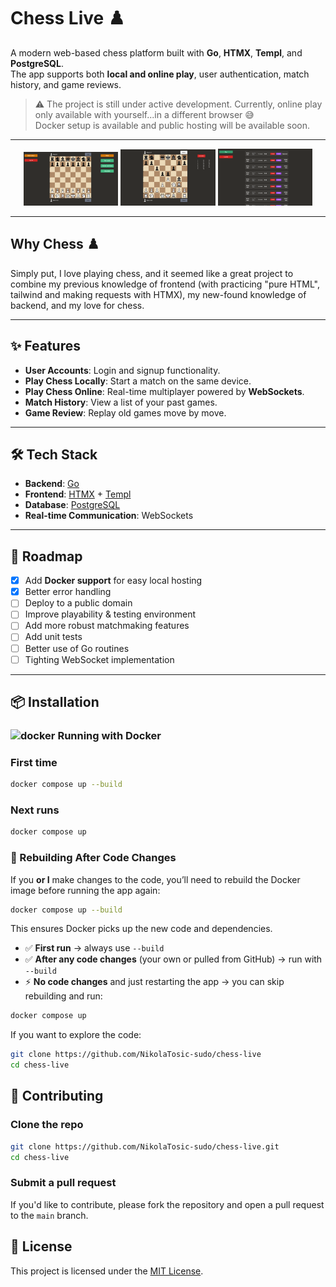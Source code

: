 # Chess Live ♟️

A modern web-based chess platform built with **Go**, **HTMX**, **Templ**, and **PostgreSQL**.  
The app supports both **local and online play**, user authentication, match history, and game reviews.  

> ⚠️ The project is still under active development. Currently, online play only available with yourself...in a different browser 😅  
> Docker setup is available and public hosting will be available soon.  

---

<p align="center">
  <img src="assets/images/main-private.png" width="30%" />
  <img src="assets/images/playing.png" width="30%" />
  <img src="assets/images/match-history.png" width="30%" />
</p>

---

## Why Chess ♟️

Simply put, I love playing chess, and it seemed like a great project to combine
my previous knowledge of frontend (with practicing "pure HTML", tailwind and making requests with HTMX),
my new-found knowledge of backend, and my love for chess.

---

## ✨ Features

- **User Accounts**: Login and signup functionality.  
- **Play Chess Locally**: Start a match on the same device.  
- **Play Chess Online**: Real-time multiplayer powered by **WebSockets**.  
- **Match History**: View a list of your past games.  
- **Game Review**: Replay old games move by move.  

---

## 🛠️ Tech Stack

- **Backend**: [Go](https://go.dev/)  
- **Frontend**: [HTMX](https://htmx.org/) + [Templ](https://templ.guide/)  
- **Database**: [PostgreSQL](https://www.postgresql.org/)  
- **Real-time Communication**: WebSockets  

---

## 🚧 Roadmap

- [x] Add **Docker support** for easy local hosting  
- [x] Better error handling
- [ ] Deploy to a public domain  
- [ ] Improve playability & testing environment  
- [ ] Add more robust matchmaking features  
- [ ] Add unit tests  
- [ ] Better use of Go routines
- [ ] Tighting WebSocket implementation

---

## 📦 Installation

### <img src="https://www.docker.com/wp-content/uploads/2022/03/Moby-logo.png" alt="docker" width="40"/> Running with Docker

### First time
```bash
docker compose up --build
```

### Next runs
```bash
docker compose up
```

### 🔄 Rebuilding After Code Changes

If you **or I** make changes to the code, you’ll need to rebuild the Docker image before running the app again:

```bash
docker compose up --build
```

This ensures Docker picks up the new code and dependencies.

- ✅ **First run** → always use `--build`
- ✅ **After any code changes** (your own or pulled from GitHub) → run with `--build`
- ⚡ **No code changes** and just restarting the app → you can skip rebuilding and run:
```bash
docker compose up
```

If you want to explore the code:

```bash
git clone https://github.com/NikolaTosic-sudo/chess-live
cd chess-live
```

## 🤝 Contributing

### Clone the repo

```bash
git clone https://github.com/NikolaTosic-sudo/chess-live.git
cd chess-live
```

### Submit a pull request

If you'd like to contribute, please fork the repository and open a pull request to the `main` branch.

## 📜 License
This project is licensed under the [MIT License](LICENSE).
